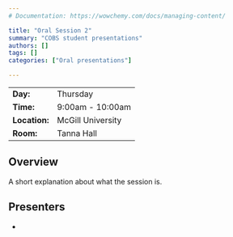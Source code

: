 ```yaml
---
# Documentation: https://wowchemy.com/docs/managing-content/

title: "Oral Session 2"
summary: "COBS student presentations"
authors: []
tags: []
categories: ["Oral presentations"]

---
```


| | |
| - | - |
| **Day:** | Thursday |
| **Time:** | 9:00am - 10:00am |
| **Location:** | McGill University |
| **Room:** | Tanna Hall |

## Overview

A short explanation about what the session is. 

## Presenters

- 